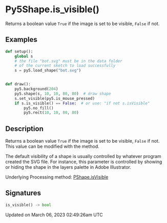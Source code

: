 # Py5Shape.is_visible()

Returns a boolean value `True` if the image is set to be visible, `False` if not.

## Examples

<div class="example-table">

<div class="example-row"><div class="example-cell-image">

</div><div class="example-cell-code">

```python
def setup():
    global s
    # the file "bot.svg" must be in the data folder
    # of the current sketch to load successfully
    s = py5.load_shape("bot.svg")


def draw():
    py5.background(204)
    py5.shape(s, 10, 10, 80, 80)  # draw shape
    s.set_visible(py5.is_mouse_pressed)
    if s.is_visible() == False:  # or use: "if not s.isVisible"
        py5.no_fill()
        py5.rect(10, 10, 80, 80)
```

</div></div>

</div>

## Description

Returns a boolean value `True` if the image is set to be visible, `False` if not. This value can be modified with the [](py5shape_set_visible) method.

The default visibility of a shape is usually controlled by whatever program created the SVG file. For instance, this parameter is controlled by showing or hiding the shape in the layers palette in Adobe Illustrator.

Underlying Processing method: [PShape.isVisible](https://processing.org/reference/PShape_isVisible_.html)

## Signatures

```python
is_visible() -> bool
```

Updated on March 06, 2023 02:49:26am UTC
